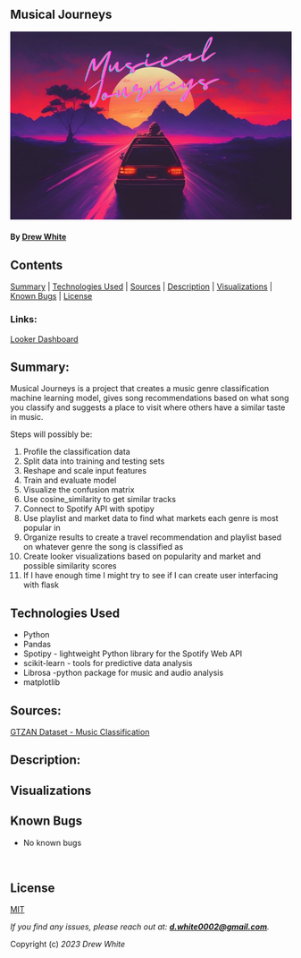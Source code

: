## Musical Journeys
![Musical Journeys](images/theme.png)
#### By [Drew White](https://www.linkedin.com/in/drew-riley-white/)


## Contents
[Summary](#summary) |
[Technologies Used](#technologies-used) |
[Sources](#sources) |
[Description](#description) |
[Visualizations](#visualizations) |
[Known Bugs](#known-bugs) |
[License](#license)
### Links:
[Looker Dashboard](#)
## Summary:
Musical Journeys is a project that creates a music genre classification machine learning model, gives song recommendations based on what song you classify and suggests a place to visit where others have a similar taste in music.

Steps will possibly be:
1. Profile the classification data
2. Split data into training and testing sets
3. Reshape and scale input features
4. Train and evaluate model
5. Visualize the confusion matrix
6. Use cosine_similarity to get similar tracks
7. Connect to Spotify API with spotipy
8. Use playlist and market data to find what markets each genre is most popular in
9. Organize results to create a travel recommendation and playlist based on whatever genre the song is classified as
10. Create looker visualizations based on popularity and market and possible similarity scores
11. If I have enough time I might try to see if I can create user interfacing with flask


## Technologies Used


* Python
* Pandas
* Spotipy - lightweight Python library for the Spotify Web API
* scikit-learn - tools for predictive data analysis
* Librosa -python package for music and audio analysis
* matplotlib


## Sources:

[GTZAN Dataset - Music Classification](https://www.kaggle.com/datasets/andradaolteanu/gtzan-dataset-music-genre-classification)

## Description:
## Visualizations

## Known Bugs

* No known bugs

</br>

## License

[MIT](./license.txt)

_If you find any issues, please reach out at: **d.white0002@gmail.com**._

Copyright (c) _2023_ _Drew White_

